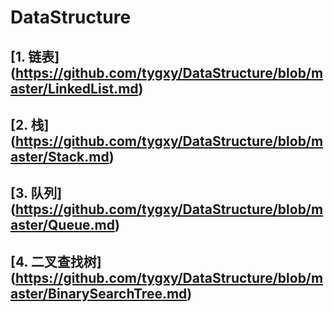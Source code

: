 # DataStructure

## [1. 链表] (https://github.com/tygxy/DataStructure/blob/master/LinkedList.md)
## [2. 栈] (https://github.com/tygxy/DataStructure/blob/master/Stack.md)
## [3. 队列] (https://github.com/tygxy/DataStructure/blob/master/Queue.md)
## [4. 二叉查找树] (https://github.com/tygxy/DataStructure/blob/master/BinarySearchTree.md)

